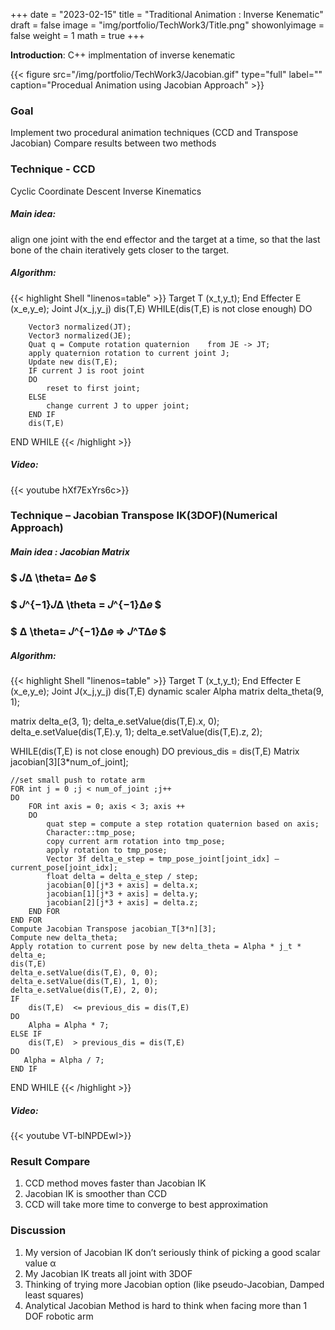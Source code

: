 +++
date = "2023-02-15"
title = "Traditional Animation : Inverse Kenematic"
draft = false
image = "img/portfolio/TechWork3/Title.png"
showonlyimage = false
weight = 1
math = true
+++

**Introduction**: C++ implmentation of inverse kenematic 
<!--more-->
 {{< figure
  src="/img/portfolio/TechWork3/Jacobian.gif"
  type="full"
  label=""
  caption="Procedual Animation using Jacobian Approach" >}}

### Goal
Implement two procedural animation techniques (CCD and Transpose Jacobian)
Compare results between two methods


### Technique - CCD
Cyclic Coordinate Descent Inverse Kinematics

##### Main idea:  
align one joint with the end effector and the target at a time, so that the last bone of the chain iteratively gets closer to the target.

##### Algorithm:

{{< highlight Shell "linenos=table" >}}
Target T (x_t,y_t);
End Effecter E (x_e,y_e);
Joint J(x_j,y_j)
dis(T,E)
WHILE(dis(T,E) is not close enough)
DO
		
		Vector3 normalized(JT);
		Vector3 normalized(JE);
		Quat q = Compute rotation quaternion 	from JE -> JT;
		apply quaternion rotation to current joint J;
		Update new dis(T,E);
		IF current J is root joint
		DO
			reset to first joint;
		ELSE
			change current J to upper joint;
		END IF	
		dis(T,E)
END WHILE
{{< /highlight >}}

##### Video:
{{< youtube hXf7ExYrs6c>}}


### Technique – Jacobian Transpose IK(3DOF)(Numerical Approach)

##### Main idea : Jacobian Matrix
 ### $ 𝐽∆ \theta= ∆𝑒 $
 ### $ 𝐽^{−1}𝐽∆ \theta = 𝐽^{−1}∆𝑒 $
 ### $ ∆ \theta= 𝐽^{−1}∆𝑒 => 𝐽^T∆𝑒 $


##### Algorithm:

{{< highlight Shell "linenos=table" >}}
Target T (x_t,y_t);
End Effecter E (x_e,y_e);
Joint J(x_j,y_j)
dis(T,E)
dynamic scaler Alpha
matrix delta_theta(9, 1);	

matrix delta_e(3, 1);
delta_e.setValue(dis(T,E).x, 0);
delta_e.setValue(dis(T,E).y, 1);
delta_e.setValue(dis(T,E).z, 2);

WHILE(dis(T,E) is not close enough)
DO
	previous_dis = dis(T,E)
	Matrix jacobian[3][3*num_of_joint];

	//set small push to rotate arm
	FOR int j = 0 ;j < num_of_joint ;j++
	DO
		FOR int axis = 0; axis < 3; axis ++
		DO
			quat step = compute a step rotation quaternion based on axis;
			Character::tmp_pose;
			copy current arm rotation into tmp_pose;
			apply rotation to tmp_pose;
			Vector 3f delta_e_step = tmp_pose_joint[joint_idx] – current_pose[joint_idx];
			float delta = delta_e_step / step;
			jacobian[0][j*3 + axis] = delta.x;
			jacobian[1][j*3 + axis] = delta.y;
			jacobian[2][j*3 + axis] = delta.z;
		END FOR
	END FOR
	Compute Jacobian Transpose jacobian_T[3*n][3];
	Compute new delta_theta;
	Apply rotation to current pose by new delta_theta = Alpha * j_t * delta_e;
	dis(T,E)
	delta_e.setValue(dis(T,E), 0, 0);
	delta_e.setValue(dis(T,E), 1, 0);
	delta_e.setValue(dis(T,E), 2, 0);
	IF 
		dis(T,E)  <= previous_dis = dis(T,E)
	DO
		Alpha = Alpha * 7;
	ELSE IF
	 	dis(T,E)  > previous_dis = dis(T,E)
	DO
	   Alpha = Alpha / 7;
	END IF
END WHILE
{{< /highlight >}}

##### Video:
{{< youtube VT-blNPDEwI>}}

### Result Compare
1. CCD method moves faster than Jacobian IK
2. Jacobian IK is smoother than CCD
3. CCD will take more time to converge to best approximation

### Discussion
1. My version of Jacobian IK don’t seriously think of picking a good scalar value α
2. My Jacobian IK treats all joint with 3DOF
3. Thinking of trying more Jacobian option (like pseudo-Jacobian, Damped least squares)
4. Analytical Jacobian Method is hard to think when facing more than 1 DOF robotic arm









